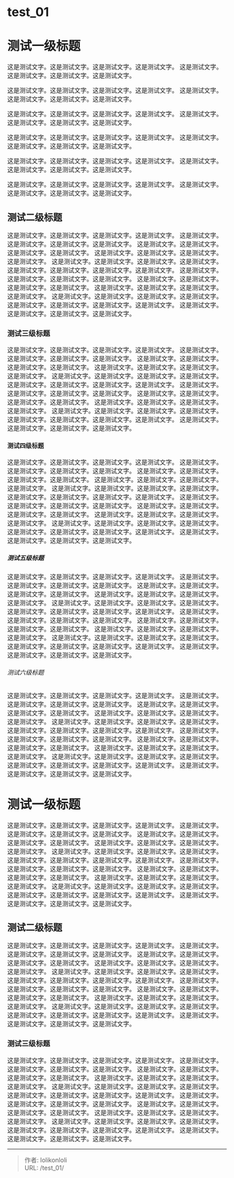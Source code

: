 # test_01

# 测试一级标题

这是测试文字。这是测试文字。这是测试文字。这是测试文字。
这是测试文字。这是测试文字。这是测试文字。这是测试文字。

这是测试文字。这是测试文字。这是测试文字。这是测试文字。
这是测试文字。这是测试文字。这是测试文字。这是测试文字。

这是测试文字。这是测试文字。这是测试文字。这是测试文字。
这是测试文字。这是测试文字。这是测试文字。这是测试文字。

这是测试文字。这是测试文字。这是测试文字。这是测试文字。
这是测试文字。这是测试文字。这是测试文字。这是测试文字。

这是测试文字。这是测试文字。这是测试文字。这是测试文字。
这是测试文字。这是测试文字。这是测试文字。这是测试文字。

这是测试文字。这是测试文字。这是测试文字。这是测试文字。
这是测试文字。这是测试文字。这是测试文字。这是测试文字。

## 测试二级标题

这是测试文字。这是测试文字。这是测试文字。这是测试文字。
这是测试文字。这是测试文字。这是测试文字。这是测试文字。
这是测试文字。这是测试文字。这是测试文字。这是测试文字。
这是测试文字。这是测试文字。这是测试文字。这是测试文字。
这是测试文字。这是测试文字。这是测试文字。这是测试文字。
这是测试文字。这是测试文字。这是测试文字。这是测试文字。
这是测试文字。这是测试文字。这是测试文字。这是测试文字。
这是测试文字。这是测试文字。这是测试文字。这是测试文字。
这是测试文字。这是测试文字。这是测试文字。这是测试文字。
这是测试文字。这是测试文字。这是测试文字。这是测试文字。
这是测试文字。这是测试文字。这是测试文字。这是测试文字。
这是测试文字。这是测试文字。这是测试文字。这是测试文字。

### 测试三级标题

这是测试文字。这是测试文字。这是测试文字。这是测试文字。
这是测试文字。这是测试文字。这是测试文字。这是测试文字。
这是测试文字。这是测试文字。这是测试文字。这是测试文字。
这是测试文字。这是测试文字。这是测试文字。这是测试文字。
这是测试文字。这是测试文字。这是测试文字。这是测试文字。
这是测试文字。这是测试文字。这是测试文字。这是测试文字。
这是测试文字。这是测试文字。这是测试文字。这是测试文字。
这是测试文字。这是测试文字。这是测试文字。这是测试文字。
这是测试文字。这是测试文字。这是测试文字。这是测试文字。
这是测试文字。这是测试文字。这是测试文字。这是测试文字。
这是测试文字。这是测试文字。这是测试文字。这是测试文字。
这是测试文字。这是测试文字。这是测试文字。这是测试文字。

#### 测试四级标题

这是测试文字。这是测试文字。这是测试文字。这是测试文字。
这是测试文字。这是测试文字。这是测试文字。这是测试文字。
这是测试文字。这是测试文字。这是测试文字。这是测试文字。
这是测试文字。这是测试文字。这是测试文字。这是测试文字。
这是测试文字。这是测试文字。这是测试文字。这是测试文字。
这是测试文字。这是测试文字。这是测试文字。这是测试文字。
这是测试文字。这是测试文字。这是测试文字。这是测试文字。
这是测试文字。这是测试文字。这是测试文字。这是测试文字。
这是测试文字。这是测试文字。这是测试文字。这是测试文字。
这是测试文字。这是测试文字。这是测试文字。这是测试文字。
这是测试文字。这是测试文字。这是测试文字。这是测试文字。
这是测试文字。这是测试文字。这是测试文字。这是测试文字。

##### 测试五级标题

这是测试文字。这是测试文字。这是测试文字。这是测试文字。
这是测试文字。这是测试文字。这是测试文字。这是测试文字。
这是测试文字。这是测试文字。这是测试文字。这是测试文字。
这是测试文字。这是测试文字。这是测试文字。这是测试文字。
这是测试文字。这是测试文字。这是测试文字。这是测试文字。
这是测试文字。这是测试文字。这是测试文字。这是测试文字。
这是测试文字。这是测试文字。这是测试文字。这是测试文字。
这是测试文字。这是测试文字。这是测试文字。这是测试文字。
这是测试文字。这是测试文字。这是测试文字。这是测试文字。
这是测试文字。这是测试文字。这是测试文字。这是测试文字。
这是测试文字。这是测试文字。这是测试文字。这是测试文字。
这是测试文字。这是测试文字。这是测试文字。这是测试文字。

###### 测试六级标题

这是测试文字。这是测试文字。这是测试文字。这是测试文字。
这是测试文字。这是测试文字。这是测试文字。这是测试文字。
这是测试文字。这是测试文字。这是测试文字。这是测试文字。
这是测试文字。这是测试文字。这是测试文字。这是测试文字。
这是测试文字。这是测试文字。这是测试文字。这是测试文字。
这是测试文字。这是测试文字。这是测试文字。这是测试文字。
这是测试文字。这是测试文字。这是测试文字。这是测试文字。
这是测试文字。这是测试文字。这是测试文字。这是测试文字。
这是测试文字。这是测试文字。这是测试文字。这是测试文字。
这是测试文字。这是测试文字。这是测试文字。这是测试文字。
这是测试文字。这是测试文字。这是测试文字。这是测试文字。
这是测试文字。这是测试文字。这是测试文字。这是测试文字。

# 测试一级标题

这是测试文字。这是测试文字。这是测试文字。这是测试文字。
这是测试文字。这是测试文字。这是测试文字。这是测试文字。
这是测试文字。这是测试文字。这是测试文字。这是测试文字。
这是测试文字。这是测试文字。这是测试文字。这是测试文字。
这是测试文字。这是测试文字。这是测试文字。这是测试文字。
这是测试文字。这是测试文字。这是测试文字。这是测试文字。
这是测试文字。这是测试文字。这是测试文字。这是测试文字。
这是测试文字。这是测试文字。这是测试文字。这是测试文字。
这是测试文字。这是测试文字。这是测试文字。这是测试文字。
这是测试文字。这是测试文字。这是测试文字。这是测试文字。
这是测试文字。这是测试文字。这是测试文字。这是测试文字。
这是测试文字。这是测试文字。这是测试文字。这是测试文字。

## 测试二级标题

这是测试文字。这是测试文字。这是测试文字。这是测试文字。
这是测试文字。这是测试文字。这是测试文字。这是测试文字。
这是测试文字。这是测试文字。这是测试文字。这是测试文字。
这是测试文字。这是测试文字。这是测试文字。这是测试文字。
这是测试文字。这是测试文字。这是测试文字。这是测试文字。
这是测试文字。这是测试文字。这是测试文字。这是测试文字。
这是测试文字。这是测试文字。这是测试文字。这是测试文字。
这是测试文字。这是测试文字。这是测试文字。这是测试文字。
这是测试文字。这是测试文字。这是测试文字。这是测试文字。
这是测试文字。这是测试文字。这是测试文字。这是测试文字。
这是测试文字。这是测试文字。这是测试文字。这是测试文字。
这是测试文字。这是测试文字。这是测试文字。这是测试文字。

### 测试三级标题

这是测试文字。这是测试文字。这是测试文字。这是测试文字。
这是测试文字。这是测试文字。这是测试文字。这是测试文字。
这是测试文字。这是测试文字。这是测试文字。这是测试文字。
这是测试文字。这是测试文字。这是测试文字。这是测试文字。
这是测试文字。这是测试文字。这是测试文字。这是测试文字。
这是测试文字。这是测试文字。这是测试文字。这是测试文字。
这是测试文字。这是测试文字。这是测试文字。这是测试文字。
这是测试文字。这是测试文字。这是测试文字。这是测试文字。
这是测试文字。这是测试文字。这是测试文字。这是测试文字。
这是测试文字。这是测试文字。这是测试文字。这是测试文字。
这是测试文字。这是测试文字。这是测试文字。这是测试文字。
这是测试文字。这是测试文字。这是测试文字。这是测试文字。


---

> 作者: lolikonloli  
> URL: /test_01/  

